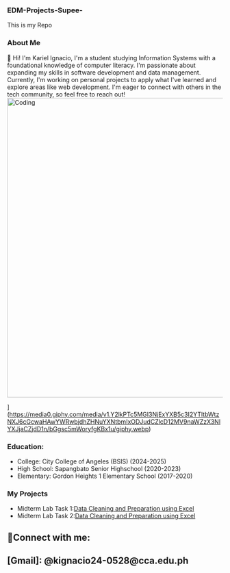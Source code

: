 ### EDM-Projects-Supee-
This is my Repo
### About Me
👋 Hi! I'm Kariel Ignacio, I'm a student studying Information Systems with a foundational knowledge of computer literacy. I'm passionate about expanding my skills in software development and data management. Currently, I'm working on personal projects to apply what I've learned and explore areas like web development. I'm eager to connect with others in the tech community, so feel free to reach out!
<img allign = "left" alt="Coding" width="700" src="[[https://media0.giphy.com/media/v1.Y2lkPTc5MGI3NjExYXB5c3I2YTltbWtzNXJ6cGcwaHAwYWRwbjdhZHNuYXNtbmIxODJudCZlcD12MV9naWZzX3NlYXJjaCZjdD1n/bGgsc5mWoryfgKBx1u/giphy.webp)">

](https://media0.giphy.com/media/v1.Y2lkPTc5MGI3NjExYXB5c3I2YTltbWtzNXJ6cGcwaHAwYWRwbjdhZHNuYXNtbmIxODJudCZlcD12MV9naWZzX3NlYXJjaCZjdD1n/bGgsc5mWoryfgKBx1u/giphy.webp)
### Education:
- College: City College of Angeles (BSIS) (2024-2025)
- High School: Sapangbato Senior Highschool (2020-2023)
- Elementary: Gordon Heights 1 Elementary School (2017-2020)
### My Projects
- Midterm Lab Task 1:[Data Cleaning and Preparation using Excel](https://github.com/Hwanch0/README.md/blob/main/Midterm%20Task%201/Task1.md)
- Midterm Lab Task 2:[Data Cleaning and Preparation using Excel](https://github.com/Hwanch0/README.md/blob/main/MIDTERM%20TASK%202/README.md)
 
 <h2>🤳Connect with me:<h2>
[Gmail]: @kignacio24-0528@cca.edu.ph


